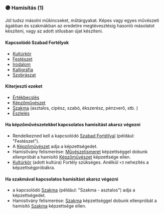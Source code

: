 ### 🟣 Hamisítás (1)

Jól tudsz másolni műkincseket, műtárgyakat. Képes vagy egyes művészeti ágakban és szakmákban az eredetire megtévesztésig hasonló másolatot készíteni, vagy az adott stílusban újat készíteni.

#### Kapcsolódó Szabad Fortélyok
- [Kultúrkör](../fortelyok.kiemelt/kulturkor.md)
- [Festészet](../fortelyok.szabad/festeszet.md)
- [Irodalom](../fortelyok.szabad/irodalom.md)
- [Kalligráfia](../fortelyok.szabad/kalligrafia.md)
- [Szobrászat](../fortelyok.szabad/szobraszat.md)

#### Kiterjeszti ezeket
- [Értékbecslés](../kepzettsegek.szekunder/ertekbecsles.md)
- [Képzőművészet](../kepzettsegek.szekunder/kepzomuveszet.md)
- [Szakma](../kepzettsegek.szekunder/szakma.md) (asztalos, cipész, szabó, ékszerész, pénzverő, stb. )
- [Észlelés](../kepzettsegek.primer.altalanos/eszleles.md)

#### Ha képzőművészetekkel kapcsolatos hamisítást akarsz végezni

- Rendelkezned kell a kapcsolódó [Szabad Fortéllyal](../042_szabad_fortelyok.md)  (például: "Festészet").
-  A [Képzőművészet](../kepzettsegek.szekunder/kepzomuveszet.md) adja a képzettségedet.
- Hamisítvány felismerése: [Művészetismeret](../kepzettsegek.szekunder/muveszetismeret.md) képzettséggel dobunk ellenpróbát a hamisító [Képzőművészet](../kepzettsegek.szekunder/kepzomuveszet.md) képzettsége ellen.
- [Kultúrkör](../fortelyok.kiemelt/kulturkor.md) (adott kultúra) Fortély szükséges. Anélkül `+3` nehezítés a képzettségpróbákra.

#### Ha szakmával kapcsolatos hamisítást akarsz végezni

- a kapcsolódó [Szakma](../kepzettsegek.szekunder/szakma.md) (például: "Szakma - asztalos") adja a  képzettségedet.
- Hamisítvány felismerése: [Szakma](../kepzettsegek.szekunder/szakma.md) képzettséggel dobunk ellenpróbát a hamisító [Szakma](../kepzettsegek.szekunder/szakma.md) képzettsége ellen.
